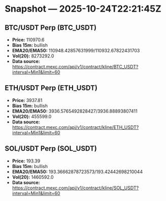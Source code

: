 # Snapshot — 2025-10-24T22:21:45Z

## BTC/USDT Perp (BTC_USDT)
- **Price:** 110970.6
- **Bias 15m:** bullish
- **EMA20/EMA50:** 110948.42857631999/110932.67822431703
- **Vol(20):** 8273292.0
- **Data source:** https://contract.mexc.com/api/v1/contract/kline/BTC_USDT?interval=Min1&limit=60

## ETH/USDT Perp (ETH_USDT)
- **Price:** 3937.81
- **Bias 15m:** bullish
- **EMA20/EMA50:** 3936.5765492828427/3936.88893807411
- **Vol(20):** 455599.0
- **Data source:** https://contract.mexc.com/api/v1/contract/kline/ETH_USDT?interval=Min1&limit=60

## SOL/USDT Perp (SOL_USDT)
- **Price:** 193.39
- **Bias 15m:** bullish
- **EMA20/EMA50:** 193.36662878723573/193.42442698210044
- **Vol(20):** 1460592.0
- **Data source:** https://contract.mexc.com/api/v1/contract/kline/SOL_USDT?interval=Min1&limit=60
